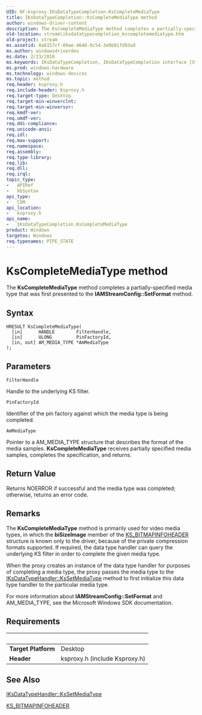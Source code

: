 ```yaml
---
UID: NF:ksproxy.IKsDataTypeCompletion.KsCompleteMediaType
title: IKsDataTypeCompletion::KsCompleteMediaType method
author: windows-driver-content
description: The KsCompleteMediaType method completes a partially-specified media type that was first presented to the IAMStreamConfig::SetFormat method.
old-location: stream\iksdatatypecompletion_kscompletemediatype.htm
old-project: stream
ms.assetid: 0a6157cf-09ae-4640-9c54-3e9b91fd93a9
ms.author: windowsdriverdev
ms.date: 2/23/2018
ms.keywords: IKsDataTypeCompletion, IKsDataTypeCompletion interface [Streaming Media Devices], KsCompleteMediaType method, IKsDataTypeCompletion::KsCompleteMediaType, KsCompleteMediaType method [Streaming Media Devices], KsCompleteMediaType method [Streaming Media Devices], IKsDataTypeCompletion interface, KsCompleteMediaType,IKsDataTypeCompletion.KsCompleteMediaType, ksproxy/IKsDataTypeCompletion::KsCompleteMediaType, ksproxy_950cbba2-9512-46d0-ac08-133195e4370f.xml, stream.iksdatatypecompletion_kscompletemediatype
ms.prod: windows-hardware
ms.technology: windows-devices
ms.topic: method
req.header: ksproxy.h
req.include-header: Ksproxy.h
req.target-type: Desktop
req.target-min-winverclnt: 
req.target-min-winversvr: 
req.kmdf-ver: 
req.umdf-ver: 
req.ddi-compliance: 
req.unicode-ansi: 
req.idl: 
req.max-support: 
req.namespace: 
req.assembly: 
req.type-library: 
req.lib: 
req.dll: 
req.irql: 
topic_type:
-	APIRef
-	kbSyntax
api_type:
-	COM
api_location:
-	ksproxy.h
api_name:
-	IKsDataTypeCompletion.KsCompleteMediaType
product: Windows
targetos: Windows
req.typenames: PIPE_STATE
---
```



# KsCompleteMediaType method
The <b>KsCompleteMediaType</b> method completes a partially-specified media type that was first presented to the <b>IAMStreamConfig::SetFormat</b> method.

## Syntax

````
HRESULT KsCompleteMediaType(
  [in]      HANDLE        FilterHandle,
  [in]      ULONG         PinFactoryId,
  [in, out] AM_MEDIA_TYPE *AmMediaType
);
````

## Parameters

`FilterHandle`

Handle to the underlying KS filter.

`PinFactoryId`

Identifier of the pin factory against which the media type is being completed.

`AmMediaType`

Pointer to a AM_MEDIA_TYPE structure that describes the format of the media samples. <b>KsCompleteMediaType</b> receives partially specified media samples, completes the specification, and returns.


## Return Value

Returns NOERROR if successful and the media type was completed; otherwise, returns an error code.

## Remarks

The <b>KsCompleteMediaType</b> method is primarily used for video media types, in which the <b>biSizeImage</b> member of the <a href="..\ksmedia\ns-ksmedia-tagks_bitmapinfoheader.md">KS_BITMAPINFOHEADER</a> structure is known only to the driver, because of the private compression formats supported. If required, the data type handler can query the underlying KS filter in order to complete the given media type. 

When the proxy creates an instance of the data type handler for purposes of completing a media type, the proxy passes the media type to the <a href="https://msdn.microsoft.com/library/windows/hardware/ff559844">IKsDataTypeHandler::KsSetMediaType</a> method to first initialize this data type handler to the particular media type. 

For more information about <b>IAMStreamConfig::SetFormat</b> and AM_MEDIA_TYPE, see the Microsoft Windows SDK documentation.

## Requirements
| &nbsp; | &nbsp; |
| ---- |:---- |
| **Target Platform** | Desktop |
| **Header** | ksproxy.h (include Ksproxy.h) |

## See Also

<a href="https://msdn.microsoft.com/library/windows/hardware/ff559844">IKsDataTypeHandler::KsSetMediaType</a>



<a href="..\ksmedia\ns-ksmedia-tagks_bitmapinfoheader.md">KS_BITMAPINFOHEADER</a>